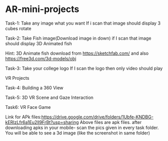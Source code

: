 # AR-mini-projects


Task-1: Take any image what you want If i scan that image should display 3 cubes rotate 

Task-2: Take Fish image(Download image in down) if I scan that image should display 3D Animated fish

Hint: 3D Animate fish download from https://sketchfab.com/  and also https://free3d.com/3d-models/obj 

Task-3: Take your college logo If I scan the logo then only video should play

VR Projects

Task-4: Building a 360 View

Task-5: 3D VR Scene and Gaze Interaction

Task6: VR Face Game




Link for APk files:https://drive.google.com/drive/folders/1Ubfe-KNDBG-kERIzLfr6a1Eu2ll9FrBt?usp=sharing
Above files are apk files.
after downloading apks in your mobile- scan the pics given in every task folder. You will be able to see a 3d image (like the screenshot in same folder) 
